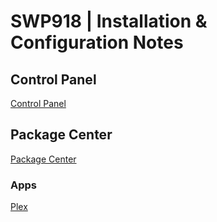 # SWP918 | Installation & Configuration Notes

## Control Panel
[Control Panel](SWP918_ControlPanel.md)

## Package Center
[Package Center](SWP918_PackageCenter.md)

### Apps
[Plex](SWP918_Plex.md)




